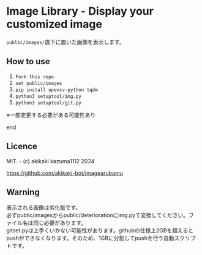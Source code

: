 # Image Library - Display your customized image

`public/images/`直下に置いた画像を表示します。

## How to use

1. `Fork this repo`
2. `set public/images`
3. `pip install opencv-python tqdm`
4. `python3 setuptool/img.py`
5. `python3 setuptool/git.py`

※一部変更する必要がある可能性あり

end

## Licence

MIT. - (c) akikaki kazuma1112 2024

https://github.com/akikaki-bot/imagearubamu
## Warning

表示される画像は劣化版です。  
必ずpublic/imagesからpublic/deteriorationにimg.pyで変換してください。ファイル名は同じ必要があります。  
gitset.pyは上手くいかない可能性があります。githubの仕様上2GBを超えるとpushができなくなります。そのため、1GBに分割してpushを行う自動スクリプトです。  
